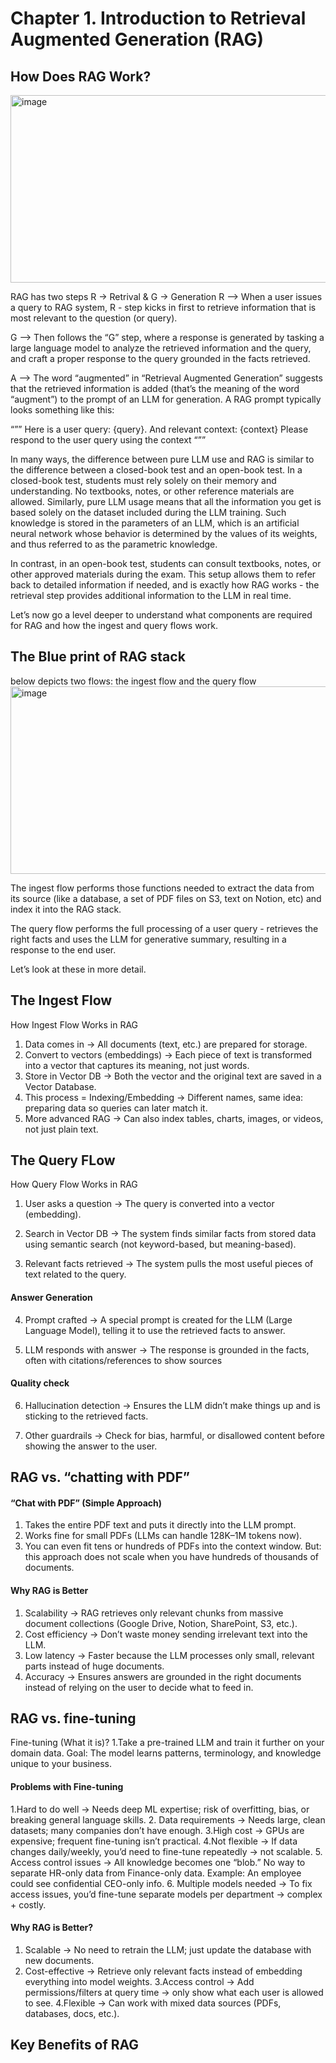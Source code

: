 # Chapter 1. Introduction to Retrieval Augmented Generation (RAG)

## How Does RAG Work?
<img width="750" height="300" alt="image" src="https://github.com/user-attachments/assets/43c72e05-b3d4-418a-8ac6-b38bbd5e0e82" />

RAG has two steps R -> Retrival & G -> Generation 
R -->  When a user issues a query to RAG system, R - step kicks in first to retrieve information that is most relevant to the question (or query).

G --> Then follows the “G” step, where a response is generated by tasking a large language model to analyze the retrieved information and the query, and craft a proper response to the query grounded in the facts retrieved.

A --> The word “augmented” in “Retrieval Augmented Generation” suggests that the retrieved information is added (that’s the meaning of the word “augment”) to the prompt of an LLM for generation. A RAG prompt typically looks something like this:

“””
Here is a user query: {query}.
And relevant context:
{context}
Please respond to the user query using the context
“””


In many ways, the difference between pure LLM use and RAG is similar to the difference between a closed-book test and an open-book test. In a closed-book test, students must rely solely on their memory and understanding. No textbooks, notes, or other reference materials are allowed. Similarly, pure LLM usage means that all the information you get is based solely on the dataset included during the LLM training. Such knowledge is stored in the parameters of an LLM, which is an artificial neural network whose behavior is determined by the values of its weights, and thus referred to as the parametric knowledge.

In contrast, in an open-book test, students can consult textbooks, notes, or other approved materials during the exam. This setup allows them to refer back to detailed information if needed, and is exactly how RAG works - the retrieval step provides additional information to the LLM in real time.

 Let’s now go a level deeper to understand what components are required for RAG and how the ingest and query flows work.
 
## The Blue print of RAG stack 

below depicts two flows: the ingest flow and the query flow
<img width="750" height="300" alt="image" src="https://github.com/user-attachments/assets/206db16f-eb55-495e-a34d-c9459712feea" />

The ingest flow performs those functions needed to extract the data from its source (like a database, a set of PDF files on S3, text on Notion, etc) and index it into the RAG stack.

The query flow performs the full processing of a user query - retrieves the right facts and uses the LLM for generative summary, resulting in a response to the end user.

Let’s look at these in more detail.

## The Ingest Flow

How Ingest Flow Works in RAG

1. Data comes in → All documents (text, etc.) are prepared for storage.
2. Convert to vectors (embeddings) → Each piece of text is transformed into a vector that captures its meaning, not just words.
3. Store in Vector DB → Both the vector and the original text are saved in a Vector Database.
4. This process = Indexing/Embedding → Different names, same idea: preparing data so queries can later match it.
5. More advanced RAG → Can also index tables, charts, images, or videos, not just plain text.
   
## The Query FLow
How Query Flow Works in RAG

1. User asks a question → The query is converted into a vector (embedding).

2. Search in Vector DB → The system finds similar facts from stored data using semantic search (not keyword-based, but meaning-based).

3. Relevant facts retrieved → The system pulls the most useful pieces of text related to the query.

#### Answer Generation
4. Prompt crafted → A special prompt is created for the LLM (Large Language Model), telling it to use the retrieved facts to answer.

5. LLM responds with answer → The response is grounded in the facts, often with citations/references to show sources
#### Quality check
6. Hallucination detection → Ensures the LLM didn’t make things up and is sticking to the retrieved facts.

7. Other guardrails → Check for bias, harmful, or disallowed content before showing the answer to the user.

## RAG vs. “chatting with PDF”

#### “Chat with PDF” (Simple Approach)
1. Takes the entire PDF text and puts it directly into the LLM prompt.
2. Works fine for small PDFs (LLMs can handle 128K–1M tokens now).
3. You can even fit tens or hundreds of PDFs into the context window.
But: this approach does not scale when you have hundreds of thousands of documents.

#### Why RAG is Better
1. Scalability → RAG retrieves only relevant chunks from massive document collections (Google Drive, Notion, SharePoint, S3, etc.).
2. Cost efficiency → Don’t waste money sending irrelevant text into the LLM.
3. Low latency → Faster because the LLM processes only small, relevant parts instead of huge documents.
4. Accuracy → Ensures answers are grounded in the right documents instead of relying on the user to decide what to feed in.

## RAG vs. fine-tuning
Fine-tuning (What it is)? 
1.Take a pre-trained LLM and train it further on your domain data.
Goal: The model learns patterns, terminology, and knowledge unique to your business.

#### Problems with Fine-tuning
1.Hard to do well → Needs deep ML expertise; risk of overfitting, bias, or breaking general language skills.
2. Data requirements → Needs large, clean datasets; many companies don’t have enough.
3.High cost → GPUs are expensive; frequent fine-tuning isn’t practical.
4.Not flexible → If data changes daily/weekly, you’d need to fine-tune repeatedly → not scalable.
5. Access control issues → All knowledge becomes one “blob.” No way to separate HR-only data from Finance-only data.
     Example: An employee could see confidential CEO-only info.
6. Multiple models needed → To fix access issues, you’d fine-tune separate models per department → complex + costly.

#### Why RAG is Better? 

1. Scalable → No need to retrain the LLM; just update the database with new documents.
2. Cost-effective → Retrieve only relevant facts instead of embedding everything into model weights.
3.Access control → Add permissions/filters at query time → only show what each user is allowed to see.
4.Flexible → Can work with mixed data sources (PDFs, databases, docs, etc.).


## Key Benefits of RAG
